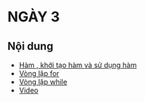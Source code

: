 # NGÀY 3

## Nội dung

- [Hàm , khởi tạo hàm và sử dụng hàm](#about)
- [Vòng lặp for](#getting_started)
- [Vòng lặp while](#usage)
- [Video](https://youtube.com/watch?v=lf1kDi9sUL8)

